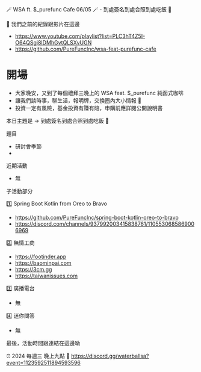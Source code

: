 🪄 WSA ft. $_purefunc Cafe 06/05 🪄 - 到處簽名到處合照到處吃飯 🍭

:movie_camera: 我們之前的紀錄跟影片在這邊
* https://www.youtube.com/playlist?list=PLC3hT4Z5I-O64QSgj8IDMhGvtQLSXvUGN
* https://github.com/PureFuncInc/wsa-feat-purefunc-cafe

# 開場
* 大家晚安，又到了每個禮拜三晚上的 WSA feat. $_purefunc 純函式咖啡
* 讓我們談時事，聊生活，報明牌，交換圈內大小情報 🦻
* 投資一定有風險，基金投資有賺有賠，申購前應詳閱公開說明書

本日主題是 -> 到處簽名到處合照到處吃飯 🍭

題目
* 研討會季節
* 

近期活動
* 無

子活動部分

:one: Spring Boot Kotlin from Oreo to Bravo
* https://github.com/PureFuncInc/spring-boot-kotlin-oreo-to-bravo
* https://discord.com/channels/937992003415838761/1105530685869006969

:two: 無情工商
* https://footinder.app
* https://baominpai.com
* https://3cm.gg
* https://taiwanissues.com

:three: 廣播電台
* 無

:four: 迷你問答
* 無

最後，活動時間跟連結在這邊呦

:alarm_clock: 2024 每週三 晚上九點
:link: https://discord.gg/waterballsa?event=1123592511894593596

